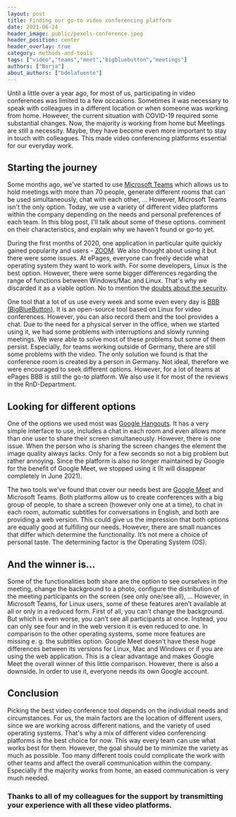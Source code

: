 ```yaml
---
layout: post
title: Finding our go-to video conferencing platform 
date: 2021-06-24
header_image: public/pexels-conference.jpeg
header_position: center
header_overlay: true
category: methods-and-tools
tags: ["video","teams","meet","bigbluebutton","meetings"]
authors: ["Borja"]
about_authors: ["bdelafuente"]
---
```


Until a little over a year ago, for most of us, participating in video conferences was limited to a few occasions.
Sometimes it was necessary to speak with colleagues in a different location or when someone was working from home.
However, the current situation with COVID-19 required some substantial changes. 
Now, the majority is working from home but Meetings are still a necessity.
Maybe, they have become even more important to stay in touch with colleagues. 
This made video conferencing platforms essential for our everyday work.

## Starting the journey

Some months ago, we've started to use [Microsoft Teams](https://www.microsoft.com/de-de/microsoft-teams/group-chat-software) which allows us to hold meetings with more than 70 people, generate different rooms that can be used simultaneously, chat with each other, … 
However, Microsoft Teams isn't the only option. 
Today, we use a variety of different video platforms within the company depending on the needs and personal preferences of each team.
In this blog post, I'll talk about some of these options. comment on their characteristics, and explain why we haven't found or go-to yet.

During the first months of 2020, one application in particular quite quickly gained popularity and users - [ZOOM](https://zoom.us/).
We also thought about using it but there were some issues. 
At ePages, everyone can freely decide what operating system they want to work with.
For some developers, Linux is the best option.
However, there were some bigger differences regarding the range of functions between Windows/Mac and Linux.
That's why we discarded it as a viable option. 
No to mention the [doubts about the security](https://www.youtube.com/watch?v=K7hIrw1BUck). 

One tool that a lot of us use every week and some even every day is [BBB (BigBlueButton)](https://bigbluebutton.org/).
It is an open-source tool based on Linux for video conferences.
However, you can also record them and the tool provides a chat.
Due to the need for a physical server in the office, when we started using it, we had some problems with interruptions and slowly running meetings. 
We were able to solve most of these problems but some of them persist.
Especially, for teams working outside of Germany, there are still some problems with the video.
The only solution we found is that the conference room is created by a person in Germany.
Not ideal, therefore we were encouraged to seek different options.
However, for a lot of teams at ePages BBB is still the go-to platform.
We also use it for most of the reviews in the RnD-Department.

## Looking for different options

One of the options we used most was [Google Hangouts](https://hangouts.google.com/).
It has a very simple interface to use, includes a chat in each room and even allows more than one user to share their screen simultaneously.
However, there is one issue.
When the person who is sharing the screen changes the element the image quality always lacks. 
Only for a few seconds so not a big problem but rather annoying.
Since the platform is also no longer maintained by Google for the benefit of Google Meet, we stopped using it (It will disappear completely in June 2021).

The two tools we’ve found that cover our needs best are [Google Meet](https://apps.google.com/meet/) and Microsoft Teams.
Both platforms allow us to create conferences with a big group of people, to share a screen (however only one at a time), to chat in each room, automatic subtitles for conversations in English, and both are providing a web version.
This could give us the impression that both options are equally good at fulfilling our needs.
However, there are small nuances that differ which determine the functionality.
It’s not mere a choice of personal taste. 
The determining factor is the Operating System (OS).

## And the winner is…

Some of the functionalities both share are the option to see ourselves in the meeting, change the background to a photo, configure the distribution of the meeting participants on the screen (see only one/see all), ...
However, in Microsoft Teams, for Linux users, some of these features aren’t available at all or only in a reduced form. 
First of all, you can’t change the background. 
But which is even worse, you can’t see all participants at once.
Instead, you can only see four and in the web version it is even reduced to one.
In comparison to the other operating systems, some more features are missing e. g. the subtitles option.
Google Meet doesn’t have these huge differences between its versions for Linux, Mac and Windows or if you are using the web application.
This is a clear advantage and makes Google Meet the overall winner of this little comparison.
However, there is also a downside. 
In order to use it, everyone needs its own Google account.

## Conclusion

Picking the best video conference tool depends on the individual needs and circumstances.
For us, the main factors are the location of different users, since we are working across different nations, and the variety of used operating systems. 
That's why a mix of different video conferencing platforms is the best choice for now.
This way every team can use what works best for them. 
However, the goal should be to minimize the variety as much as possible. 
Too many different tools could complicate the work with other teams and affect the overall communication within the company.
Especially if the majority works from home, an eased communication is very much needed.

### Thanks to all of my colleagues for the support by transmitting your experience with all these video platforms.
